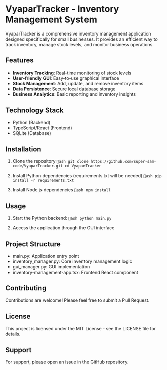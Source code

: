 ﻿# VyaparTracker - Inventory Management System

VyaparTracker is a comprehensive inventory management application designed specifically for small businesses. It provides an efficient way to track inventory, manage stock levels, and monitor business operations.

## Features

- **Inventory Tracking**: Real-time monitoring of stock levels
- **User-friendly GUI**: Easy-to-use graphical interface
- **Stock Management**: Add, update, and remove inventory items
- **Data Persistence**: Secure local database storage
- **Business Analytics**: Basic reporting and inventory insights

## Technology Stack

- Python (Backend)
- TypeScript/React (Frontend)
- SQLite (Database)

## Installation

1. Clone the repository
`ash
git clone https://github.com/super-sam-code/VyaparTracker.git
cd VyaparTracker
`

2. Install Python dependencies (requirements.txt will be needed)
`ash
pip install -r requirements.txt
`

3. Install Node.js dependencies
`ash
npm install
`

## Usage

1. Start the Python backend:
`ash
python main.py
`

2. Access the application through the GUI interface

## Project Structure

- main.py: Application entry point
- inventory_manager.py: Core inventory management logic
- gui_manager.py: GUI implementation
- inventory-management-app.tsx: Frontend React component

## Contributing

Contributions are welcome! Please feel free to submit a Pull Request.

## License

This project is licensed under the MIT License - see the LICENSE file for details.

## Support

For support, please open an issue in the GitHub repository.
